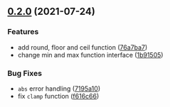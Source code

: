 ## [0.2.0](https://github.com/lloydevans/vec2-fn/compare/0.1.1...0.2.0) (2021-07-24)


### Features

* add round, floor and ceil function ([76a7ba7](https://github.com/lloydevans/vec2-fn/commit/76a7ba7aed5dd9973be6ee4397cd6217935f9d40))
* change min and max function interface ([1b91505](https://github.com/lloydevans/vec2-fn/commit/1b91505d2067c290da640623060c98a38a6ba628))


### Bug Fixes

* `abs` error handling ([7195a10](https://github.com/lloydevans/vec2-fn/commit/7195a10a5b2a0a511dc19a365d1d7f275ec3d4b8))
* fix `clamp` function ([f616c66](https://github.com/lloydevans/vec2-fn/commit/f616c6696e22e00fd121d1eeb8a7cdca4b2e4334))

